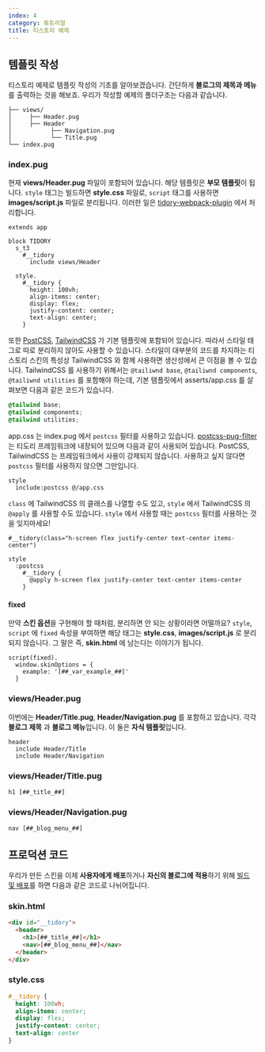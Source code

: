 ```yaml
---
index: 4
category: 튜토리얼
title: 티스토리 예제
---
```


## 템플릿 작성

티스토리 예제로 템플릿 작성의 기초를 알아보겠습니다. 간단하게 **블로그의 제목과 메뉴**를 출력하는 것을 해보죠. 우리가 작성할 예제의 폴더구조는 다음과 같습니다.

```plaintext
├── views/
│     ├── Header.pug
│     ├── Header
│           ├── Navigation.pug
│           └── Title.pug
└── index.pug
```

### index.pug

현재 **views/Header.pug** 파일이 포함되어 있습니다. 해당 템플릿은 **부모 템플릿**이 됩니다. `style` 태그는 빌드하면 **style.css** 파일로, `script` 태그를 사용하면 **images/script.js** 파일로 분리됩니다. 이러한 일은 [tidory-webpack-plugin](https://github.com/tidory/tidory-webpack-plugin) 에서 처리합니다.

```pug
extends app

block TIDORY
  s_t3
    #__tidory
      include views/Header

  style.
    #__tidory {
      height: 100vh;
      align-items: center;
      display: flex;
      justify-content: center;
      text-align: center;
    }
```

또한 [PostCSS](https://postcss.org), [TailwindCSS](https://tailwindcss.com/) 가 기본 템플릿에 포함되어 있습니다. 따라서 스타일 태그로 따로 분리하지 않아도 사용할 수 있습니다. 스타일이 대부분의 코드를 차지하는 티스토리 스킨의 특성상 TailwindCSS 와 함께 사용하면 생산성에서 큰 이점을 볼 수 있습니다. TailwindCSS 를 사용하기 위해서는 `@tailiwnd base`, `@tailiwnd components`, `@tailiwnd utilities` 를 포함해야 하는데, 기본 템플릿에서 asserts/app.css 를 살펴보면 다음과 같은 코드가 있습니다.

```css
@tailwind base;
@tailwind components;
@tailwind utilities;
```

app.css 는 index.pug 에서 `postcss` 필터를 사용하고 있습니다. [postcss-pug-filter](https://github.com/tidory/postcss-pug-filter) 는 티도리 프레임워크에 내장되어 있으며 다음과 같이 사용되어 있습니다. PostCSS, TailwindCSS 는 프레임워크에서 사용이 강제되지 않습니다. 사용하고 싶지 않다면 `postcss` 필터를 사용하지 않으면 그만입니다.

```pug
style
  include:postcss @/app.css
```

`class` 에 TailwindCSS 의 클래스를 나열할 수도 있고, `style` 에서 TailwindCSS 의 `@apply` 를 사용할 수도 있습니다. `style` 에서 사용할 때는 `postcss` 필터를 사용하는 것을 잊지마세요!

```pug
#__tidory(class="h-screen flex justify-center text-center items-center")

style
  :postcss
    #__tidory {
      @apply h-screen flex justify-center text-center items-center
    }
```

#### fixed

만약 **스킨 옵션**을 구현해야 할 때처럼, 분리하면 안 되는 상황이라면 어떨까요? `style`, `script` 에 `fixed` 속성을 부여하면 해당 태그는 **style.css**, **images/script.js** 로 분리되지 않습니다. 그 말은 즉, **skin.html** 에 남는다는 이야기가 됩니다.

```pug
script(fixed).
  window.skinOptions = {
    example: '[##_var_example_##]'
  }
```

### views/Header.pug

이번에는 **Header/Title.pug**, **Header/Navigation.pug** 를 포함하고 있습니다. 각각 **블로그 제목** 과 **블로그 메뉴**입니다. 이 둘은 **자식 템플릿**입니다.

```pug
header
  include Header/Title
  include Header/Navigation
```

### views/Header/Title.pug

```pug
h1 [##_title_##]
```

### views/Header/Navigation.pug

```pug
nav [##_blog_menu_##]
```

## 프로덕션 코드

우리가 만든 스킨을 이제 **사용자에게 배포**하거나 **자신의 블로그에 적용**하기 위해 [빌드 및 배포](/docs/deployment)를 하면 다음과 같은 코드로 나뉘어집니다.

### skin.html

```html
<div id="__tidory">
  <header>
    <h1>[##_title_##]</h1>
    <nav>[##_blog_menu_##]</nav>
  </header>
</div>
```

### style.css

```css
#__tidory {
  height: 100vh;
  align-items: center;
  display: flex;
  justify-content: center;
  text-align: center
}
```
